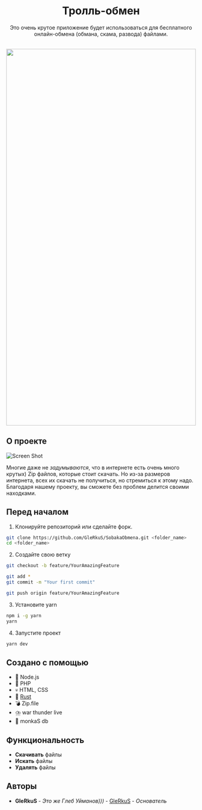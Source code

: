 <br/>
<p align="center">
  <h1 align="center">Тролль-обмен</h1>

  <p align="center">
    Это очень крутое приложение будет использоваться для бесплатного онлайн-обмена (обмана, скама, развода) файлами.
    <br/>
    <br/>
  </p>

  <p align="center">
  <img src="https://psv4.userapi.com/c240331/u212993052/docs/d25/47400fdceb06/trolldeath.gif?extra=7yHFcLGCkbwYDEzC2E7TRFWhm-7CSMlMyCTusVsAFPwpm-3FE7LzVS2QEW9lzJSVrXO2Fp2enTaxdIuxEgbLKUZxJ_3tNvEVxiE3F1aJvetX71yVne4OnwcDhJ8HVXvWgKi5c7Ie7pzH6Jdlfr-bmGA" style="width: min(100%, 1000px);" />
  </p>
</p>

## О проекте

![Screen Shot](https://psv4.userapi.com/c236331/u220406621/docs/d45/043c307dbb2f/3x.gif?extra=3Jfsqib1NbeWnJvk6taA-DNyR-wBufsy26z9L_KXKRo8IHdTQskmG-bSZpqkR2ex7u5F49cKP2flD4Ax6C_okesayL6sV_yGwSA_pUFUsRnCbtBKReizKP2ZsoUzz4ciSkZVFm5miVKODhuAtF4NYvs)

Многие даже не _задумываются_, что в интернете есть очень много крутых) Zip файлов, которые стоит скачать.
Но из-за размеров интернета, всех их скачать не получиться, но стремиться к этому надо.
Благодаря нашему проекту, вы сможете без проблем делится своими находками.

## Перед началом

1. Клонируйте репозиторий или сделайте форк.

```bash
git clone https://github.com/GleRkuS/SobakaObmena.git <folder_name>
cd <folder_name>
```

2. Создайте свою ветку

```bash
git checkout -b feature/YourAmazingFeature

git add *
git commit -m "Your first commit"

git push origin feature/YourAmazingFeature
```

3. Установите yarn

```bash
npm i -g yarn
yarn
```

4. Запустите проект

```bash
yarn dev
```

## Создано с помощью

- 🔗 Node.js
- 🐘 PHP
- 💀 HTML, CSS
- 🦀 [Rust](https://www.rust-lang.org)
- 💣 Zip.file
- ⛈️ war thunder live
- 🐒 monkaS db

## Функциональность

- **Скачивать** файлы
- **Искать** файлы
- **Удалять** файлы

## Авторы

- **GleRkuS** - _Это же Глеб Уйманов)))_ - [GleRkuS](https://github.com/GleRkuS) - _Основатель_
